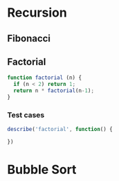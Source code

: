 # Recursion

## Fibonacci


## Factorial

```js
function factorial (n) {
  if (n < 2) return 1;
  return n * factorial(n-1);
}
```

### Test cases
```js
describe('factorial', function() {

})
```

# Bubble Sort
